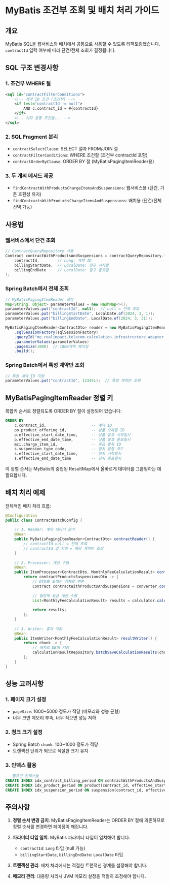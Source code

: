 # MyBatis 조건부 조회 및 배치 처리 가이드

## 개요

MyBatis SQL을 웹서비스와 배치에서 공통으로 사용할 수 있도록 리팩토링했습니다. `contractId` 입력 여부에 따라 단건/전체 조회가 결정됩니다.

## SQL 구조 변경사항

### 1. 조건부 WHERE 절
```xml
<sql id="contractFilterConditions">
    <!-- 계약 ID 조건 (조건부) -->
    <if test="contractId != null">
        AND c.contract_id = #{contractId}
    </if>
    <!-- 기타 공통 조건들... -->
</sql>
```

### 2. SQL Fragment 분리
- `contractSelectClause`: SELECT 절과 FROM/JOIN 절
- `contractFilterConditions`: WHERE 조건절 (조건부 contractId 포함)
- `contractOrderByClause`: ORDER BY 절 (MyBatisPagingItemReader용)

### 3. 두 개의 메서드 제공
- `findContractWithProductsChargeItemsAndSuspensions`: 웹서비스용 (단건, 기존 호환성 유지)
- `findContractsWithProductsChargeItemsAndSuspensions`: 배치용 (단건/전체 선택 가능)

## 사용법

### 웹서비스에서 단건 조회
```java
// ContractQueryRepository 사용
Contract contractWithProductsAndSuspensions = contractQueryRepository.findContractWithProductsChargeItemsAndSuspensions(
    contractId,        // Long: 계약 ID
    billingStartDate,  // LocalDate: 청구 시작일
    billingEndDate     // LocalDate: 청구 종료일
);
```

### Spring Batch에서 전체 조회
```java
// MyBatisPagingItemReader 설정
Map<String, Object> parameterValues = new HashMap<>();
parameterValues.put("contractId", null);  // null = 전체 조회
parameterValues.put("billingStartDate", LocalDate.of(2024, 3, 1));
parameterValues.put("billingEndDate", LocalDate.of(2024, 3, 31));

MyBatisPagingItemReader<ContractDto> reader = new MyBatisPagingItemReaderBuilder<ContractDto>()
    .sqlSessionFactory(sqlSessionFactory)
    .queryId("me.realimpact.telecom.calculation.infrastructure.adapter.mybatis.ContractQueryMapper.findContractsWithProductsChargeItemsAndSuspensions")
    .parameterValues(parameterValues)
    .pageSize(1000)  // 1000개씩 페이징
    .build();
```

### Spring Batch에서 특정 계약만 조회
```java
// 특정 계약 ID 지정
parameterValues.put("contractId", 12345L);  // 특정 계약만 조회
```

## MyBatisPagingItemReader 정렬 키

복합키 순서로 정렬되도록 ORDER BY 절이 설정되어 있습니다:

```sql
ORDER BY 
    c.contract_id,                    -- 계약 ID
    po.product_offering_id,           -- 상품 오퍼링 ID
    p.effective_start_date_time,      -- 상품 유효 시작일시
    p.effective_end_date_time,        -- 상품 유효 종료일시
    mci.charge_item_id,               -- 과금 항목 ID
    s.suspension_type_code,           -- 정지 유형 코드
    s.effective_start_date_time,      -- 정지 시작일시
    s.effective_end_date_time         -- 정지 종료일시
```

이 정렬 순서는 MyBatis의 중첩된 ResultMap에서 올바르게 데이터를 그룹핑하는 데 필요합니다.

## 배치 처리 예제

전체적인 배치 처리 흐름:

```java
@Configuration
public class ContractBatchConfig {
    
    // 1. Reader: 계약 데이터 읽기
    @Bean
    public MyBatisPagingItemReader<ContractDto> contractReader() {
        // contractId null = 전체 조회
        // contractId 값 지정 = 해당 계약만 조회
    }
    
    // 2. Processor: 계산 수행
    @Bean
    public ItemProcessor<ContractDto, MonthlyFeeCalculationResult> contractProcessor() {
        return contractProductsSuspensionsDto -> {
            // DTO를 도메인 객체로 변환
            Contract contractWithProductsAndSuspensions = converter.convertToContract(contractProductsSuspensionsDto);
            
            // 월정액 요금 계산 수행
            List<MonthlyFeeCalculationResult> results = calculator.calculate(contractWithProductsAndSuspensions);
            
            return results;
        };
    }
    
    // 3. Writer: 결과 저장
    @Bean
    public ItemWriter<MonthlyFeeCalculationResult> resultWriter() {
        return chunk -> {
            // 배치로 DB에 저장
            calculationResultRepository.batchSaveCalculationResults(chunk);
        };
    }
}
```

## 성능 고려사항

### 1. 페이지 크기 설정
- `pageSize`: 1000~5000 정도가 적당 (메모리와 성능 균형)
- 너무 크면 메모리 부족, 너무 작으면 성능 저하

### 2. 청크 크기 설정
- Spring Batch `chunk`: 100~1000 정도가 적당
- 트랜잭션 단위가 되므로 적절한 크기 유지

### 3. 인덱스 활용
```sql
-- 필요한 인덱스들
CREATE INDEX idx_contract_billing_period ON contractWithProductsAndSuspensions(contract_id, subscribed_at, terminated_at);
CREATE INDEX idx_product_period ON product(contract_id, effective_start_date_time, effective_end_date_time);
CREATE INDEX idx_suspension_period ON suspension(contract_id, effective_start_date_time, effective_end_date_time);
```

## 주의사항

1. **정렬 순서 변경 금지**: MyBatisPagingItemReader는 ORDER BY 절에 의존하므로 정렬 순서를 변경하면 페이징이 깨집니다.

2. **파라미터 타입 일치**: MyBatis 파라미터 타입이 일치해야 합니다.
   - `contractId`: `Long` 타입 (null 가능)
   - `billingStartDate`, `billingEndDate`: `LocalDate` 타입

3. **트랜잭션 관리**: 배치 처리에서는 적절한 트랜잭션 경계를 설정해야 합니다.

4. **메모리 관리**: 대용량 처리시 JVM 메모리 설정을 적절히 조정해야 합니다.